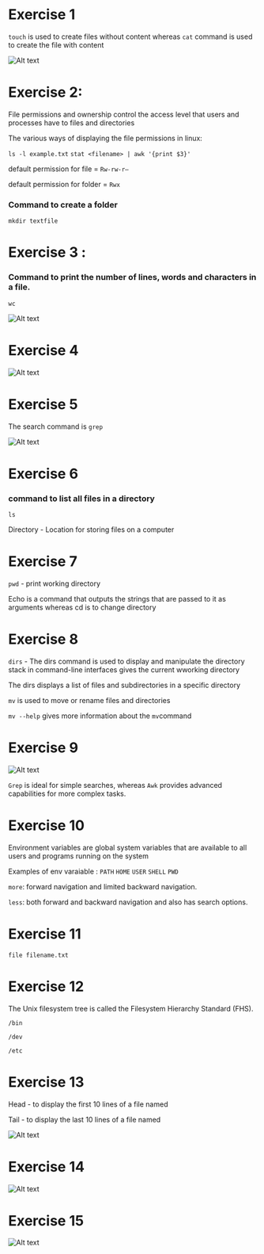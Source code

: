 # Exercise 1
`touch` is used to create files without content whereas `cat` command is used to create the file with content

![Alt text](images/Exercise%201.PNG)


# Exercise 2:

File permissions and ownership control the access level that users and processes have to files and directories

The various ways of displaying the file permissions in linux:

`ls -l example.txt`
`stat <filename> | awk '{print $3}'`

default permission for file   =  `Rw-rw-r–`

default permission for folder =  `Rwx`

### Command to create a folder

    mkdir textfile

# Exercise 3 :
### Command to print the number of lines, words and characters in a file.
   `wc` 

![Alt text](images/Exercise%203.PNG)


# Exercise 4 

![Alt text](images/Exercise%203.PNG)


# Exercise 5

The search command is  `grep`

![Alt text](images/Exercise%205.PNG)



# Exercise 6
 ### command to list all files in a directory
 `ls`

Directory - Location for storing files on a computer

# Exercise 7 
`pwd` - print working directory 

Echo is a command that outputs the strings that are passed to it as arguments whereas cd is to change directory

# Exercise 8 
`dirs` - The dirs command is used to display and manipulate the directory stack in command-line interfaces gives the current wworking directory

The dirs  displays a list of files and subdirectories in a specific directory

`mv` is used to move or rename files and directories

`mv --help` gives more information about the `mv`command


# Exercise 9 

![Alt text](images/Exercise%209.PNG)


`Grep` is ideal for simple searches, whereas `Awk` provides advanced capabilities for more complex tasks.

# Exercise 10 
Environment variables are global system variables that are available to all users and programs running on the system

Examples of env varaiable :
`PATH` `HOME` `USER` `SHELL` `PWD`

`more`: forward navigation and limited backward navigation.

`less`: both forward and backward navigation and also has search options. 

# Exercise 11

`file filename.txt`

# Exercise 12 

The Unix filesystem tree is called the Filesystem Hierarchy Standard (FHS).

`/bin`

`/dev`

`/etc`

# Exercise 13 
Head - to display the first 10 lines of a file named

Tail - to display the last 10 lines of a file named


![Alt text](images/Exercise%2013.PNG)


# Exercise 14 


![Alt text](images/Exercise%2014.PNG)


# Exercise 15

![Alt text](images/Exercise%2015.PNG)

